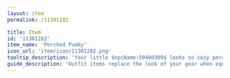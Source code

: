 ```yaml
---
layout: item
permalink: /11301282

title: Item
id: '11301282'
item_name: 'Perched Pumky'
icon_url: 'item/icon/11301282.png'
tooltip_description: 'Your little $npcName:50400309$ looks so cozy perched atop your head! Don''t worry, even though it has wings, it won''t fly away.'
guide_description: 'Outfit items replace the look of your gear when equipped.'
---
```

